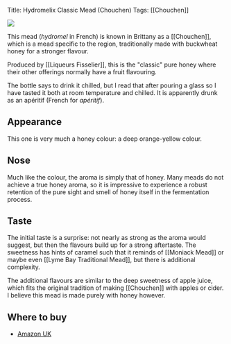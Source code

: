 Title: Hydromelix Classic Mead (Chouchen)
Tags: [[Chouchen]]

![](https://ws-eu.amazon-adsystem.com/widgets/q?_encoding=UTF8&ASIN=B017SLEWC0&Format=_SL250_&ID=AsinImage&MarketPlace=GB&ServiceVersion=20070822&WS=1&tag=traditionalmead-21)

This mead (_hydromel_ in French) is known in Brittany as a [[Chouchen]], which is a mead specific to the region, traditionally made with buckwheat honey for a stronger flavour.

Produced by [[Liqueurs Fisselier]], this is the "classic" pure honey where their other offerings normally have a fruit flavouring.

The bottle says to drink it chilled, but I read that after pouring a glass so I have tasted it both at room temperature and chilled. It is apparently drunk as an apéritif (French for _apéritif_).

## Appearance

This one is very much a honey colour: a deep orange-yellow colour.

## Nose

Much like the colour, the aroma is simply that of honey. Many meads do not achieve a true honey aroma, so it is impressive to experience a robust retention of the pure sight and smell of honey itself in the fermentation process.

## Taste

The initial taste is a surprise: not nearly as strong as the aroma would suggest, but then the flavours build up for a strong aftertaste. The sweetness has hints of caramel such that it reminds of [[Moniack Mead]] or maybe even [[Lyme Bay Traditional Mead]], but there is additional complexity.

The additional flavours are similar to the deep sweetness of apple juice, which fits the original tradition of making [[Chouchen]] with apples or cider. I believe this mead is made purely with honey however.

## Where to buy

- [Amazon UK](https://www.amazon.co.uk/Fisselier-Hydromelix-Classic-Mead-50/dp/B017SLEWC0/ref=as_li_ss_il?ie=UTF8&qid=1491859160&sr=8-5&keywords=hydromelix&linkCode=li3&tag=traditionalmead-21&linkId=e3bad97fd9bf6dab0e7ff6d01443c252)
